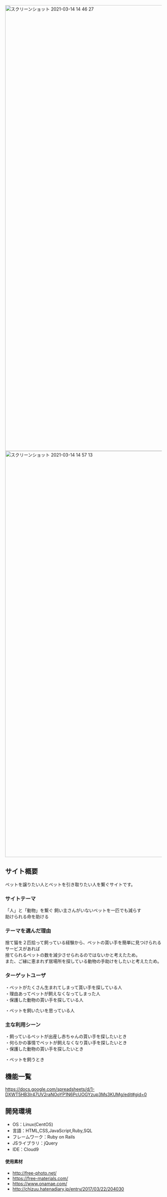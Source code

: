 <img width="1429" alt="スクリーンショット 2021-03-14 14 46 27" src="https://user-images.githubusercontent.com/66649016/111059699-fbf7f380-84da-11eb-8eec-91880f6b60b0.png">
<img width="1302" alt="スクリーンショット 2021-03-14 14 57 13" src="https://user-images.githubusercontent.com/66649016/111059700-fd292080-84da-11eb-9d15-6e1acfcbf6b8.png">

## サイト概要
ペットを譲りたい人とペットを引き取りたい人を繋ぐサイトです。

### サイトテーマ
「人」と「動物」を繋ぐ
飼い主さんがいないペットを一匹でも減らす  
助けられる命を助ける  

### テーマを選んだ理由
捨て猫を２匹拾って飼っている経験から、ペットの貰い手を簡単に見つけられるサービスがあれば  
捨てられるペットの数を減少させられるのではないかと考えたため。  
また、ご縁に恵まれず居場所を探している動物の手助けをしたいと考えたため。

### ターゲットユーザ
 
・ペットがたくさん生まれてしまって貰い手を探している人  
・理由あってペットが飼えなくなってしまった人  
・保護した動物の貰い手を探している人  

・ペットを飼いたいを思っている人

### 主な利用シーン
 
・飼っているペットが出産し赤ちゃんの貰い手を探したいとき  
・何らかの事情でペットが飼えなくなり貰い手を探したいとき  
・保護した動物の貰い手を探したいとき  
 
・ペットを飼うとき

## 機能一覧
<https://docs.google.com/spreadsheets/d/1-DXWT5HB3lr47UV2raNOoYP1N6PcUOGYzup3Ms3KUMg/edit#gid=0>

## 開発環境
- OS：Linux(CentOS)
- 言語：HTML,CSS,JavaScript,Ruby,SQL
- フレームワーク：Ruby on Rails
- JSライブラリ：jQuery
- IDE：Cloud9

#### 使用素材
- http://free-photo.net/
- https://free-materials.com/
- https://www.onamae.com/  
- http://chizuu.hatenadiary.jp/entry/2017/03/22/204030
